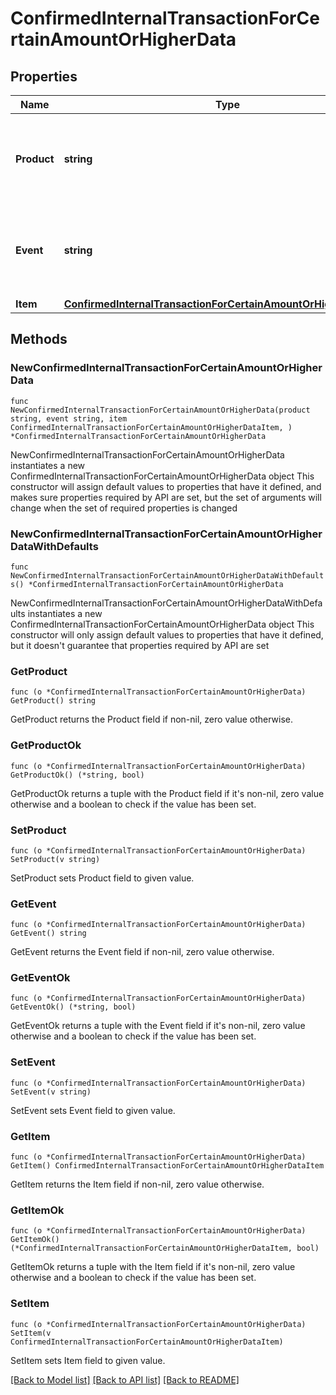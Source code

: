 # ConfirmedInternalTransactionForCertainAmountOrHigherData

## Properties

Name | Type | Description | Notes
------------ | ------------- | ------------- | -------------
**Product** | **string** | Represents the Crypto APIs 2.0 product which sends the callback. | 
**Event** | **string** | Defines the specific event, for which a callback subscription is set. | 
**Item** | [**ConfirmedInternalTransactionForCertainAmountOrHigherDataItem**](ConfirmedInternalTransactionForCertainAmountOrHigherDataItem.md) |  | 

## Methods

### NewConfirmedInternalTransactionForCertainAmountOrHigherData

`func NewConfirmedInternalTransactionForCertainAmountOrHigherData(product string, event string, item ConfirmedInternalTransactionForCertainAmountOrHigherDataItem, ) *ConfirmedInternalTransactionForCertainAmountOrHigherData`

NewConfirmedInternalTransactionForCertainAmountOrHigherData instantiates a new ConfirmedInternalTransactionForCertainAmountOrHigherData object
This constructor will assign default values to properties that have it defined,
and makes sure properties required by API are set, but the set of arguments
will change when the set of required properties is changed

### NewConfirmedInternalTransactionForCertainAmountOrHigherDataWithDefaults

`func NewConfirmedInternalTransactionForCertainAmountOrHigherDataWithDefaults() *ConfirmedInternalTransactionForCertainAmountOrHigherData`

NewConfirmedInternalTransactionForCertainAmountOrHigherDataWithDefaults instantiates a new ConfirmedInternalTransactionForCertainAmountOrHigherData object
This constructor will only assign default values to properties that have it defined,
but it doesn't guarantee that properties required by API are set

### GetProduct

`func (o *ConfirmedInternalTransactionForCertainAmountOrHigherData) GetProduct() string`

GetProduct returns the Product field if non-nil, zero value otherwise.

### GetProductOk

`func (o *ConfirmedInternalTransactionForCertainAmountOrHigherData) GetProductOk() (*string, bool)`

GetProductOk returns a tuple with the Product field if it's non-nil, zero value otherwise
and a boolean to check if the value has been set.

### SetProduct

`func (o *ConfirmedInternalTransactionForCertainAmountOrHigherData) SetProduct(v string)`

SetProduct sets Product field to given value.


### GetEvent

`func (o *ConfirmedInternalTransactionForCertainAmountOrHigherData) GetEvent() string`

GetEvent returns the Event field if non-nil, zero value otherwise.

### GetEventOk

`func (o *ConfirmedInternalTransactionForCertainAmountOrHigherData) GetEventOk() (*string, bool)`

GetEventOk returns a tuple with the Event field if it's non-nil, zero value otherwise
and a boolean to check if the value has been set.

### SetEvent

`func (o *ConfirmedInternalTransactionForCertainAmountOrHigherData) SetEvent(v string)`

SetEvent sets Event field to given value.


### GetItem

`func (o *ConfirmedInternalTransactionForCertainAmountOrHigherData) GetItem() ConfirmedInternalTransactionForCertainAmountOrHigherDataItem`

GetItem returns the Item field if non-nil, zero value otherwise.

### GetItemOk

`func (o *ConfirmedInternalTransactionForCertainAmountOrHigherData) GetItemOk() (*ConfirmedInternalTransactionForCertainAmountOrHigherDataItem, bool)`

GetItemOk returns a tuple with the Item field if it's non-nil, zero value otherwise
and a boolean to check if the value has been set.

### SetItem

`func (o *ConfirmedInternalTransactionForCertainAmountOrHigherData) SetItem(v ConfirmedInternalTransactionForCertainAmountOrHigherDataItem)`

SetItem sets Item field to given value.



[[Back to Model list]](../README.md#documentation-for-models) [[Back to API list]](../README.md#documentation-for-api-endpoints) [[Back to README]](../README.md)



